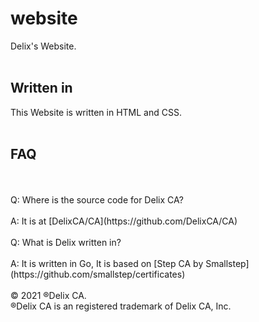 # website
Delix's Website.
<br>
<br>
## Written in
This Website is written in HTML and CSS.
<br>
<br>
## FAQ
<br>
<br>
Q: Where is the source code for Delix CA?
<br>
<br>
A: It is at [DelixCA/CA](https://github.com/DelixCA/CA)
<br>
<br>
Q: What is Delix written in?
<br>
<br>
A: It is written in Go, It is based on [Step CA by Smallstep](https://github.com/smallstep/certificates)
<br>
<br>
© 2021 ®Delix CA.
<br>
®Delix CA is an registered trademark of Delix CA, Inc.
